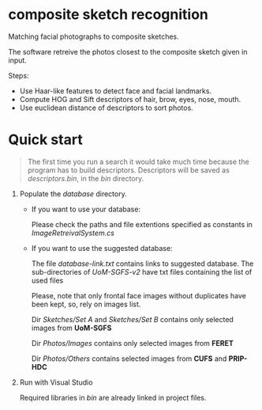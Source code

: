 # composite sketch recognition

Matching facial photographs to composite sketches.

The software retreive the photos closest to the composite sketch given in input.

Steps:
+ Use Haar-like features to detect face and facial landmarks.
+ Compute HOG and Sift descriptors of hair, brow, eyes, nose, mouth.
+ Use euclidean distance of descriptors to sort photos.

# Quick start

> The first time you run a search it would take much time because the program has to build descriptors.
> Descriptors will be saved as _descriptors.bin_, in the _bin_ directory.

1) Populate the _database_ directory.

    + If you want to use your database:
    
      Please check the paths and file extentions specified as constants in _ImageRetreivalSystem.cs_

    + If you want to use the suggested database:

        The file _database-link.txt_ contains links to suggested database. The sub-directories of _UoM-SGFS-v2_ have txt files containing the list of used files
        
        Please, note that only frontal face images without duplicates have been kept, so, rely on images list.

        Dir _Sketches/Set A_ and _Sketches/Set B_ contains only selected images from **UoM-SGFS**

        Dir _Photos/Images_ contains only selected images from **FERET**

        Dir _Photos/Others_ contains selected images from **CUFS** and **PRIP-HDC**

        

2) Run with Visual Studio

    Required libraries in _bin_ are already linked in project files.
